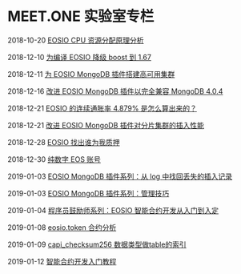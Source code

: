 # MEET.ONE 实验室专栏

2018-10-20 [EOSIO CPU 资源分配原理分析](EOSIO-CPU.md)

2018-12-10 [为编译 EOSIO 降级 boost 到 1.67](downgrade-boost-for-eosio.md)

2018-12-11 [为 EOSIO MongoDB 插件搭建高可用集群](mongodb-on-centos.md)

2018-12-16 [改进 EOSIO MongoDB 插件以完全兼容 MongoDB 4.0.4](using-mongodb4-with-eosio-mongodb-plugin.md)

2018-12-21 [EOSIO 的连续通胀率 4.879% 是怎么算出来的？](eosio-continuous-rate.md)

2018-12-21 [改进 EOSIO MongoDB 插件对分片集群的插入性能](eosio-fix-cluster-writes-for-mongodb.md)

2018-12-28 [EOSIO 找出谁为我质押](eosio-find-out-who-stakes-for-me.md)

2018-12-30 [纯数字 EOS 账号](numeric-eosio-name.md)

2019-01-03 [EOSIO MongoDB 插件系列：从 log 中找回丢失的插入记录](eosio-mongodb-plugin-find-lost-insertion-from-logs.md)

2019-01-03 [EOSIO MongoDB 插件系列：管理技巧](eosio-mongodb-plugin-management-skills.md)

2019-01-04 [程序员鼓励师系列：EOSIO 智能合约开发从入门到入定](eosio-smart-contracts-development-beginners-guide.md)

2019-01-08 [eosio.token 合约分析](eosio-smart-contract-eosio.token.md)

2019-01-09 [capi_checksum256 数据类型做table的索引](eosio-smart-contract-capi_checksum256-as-table-key.md)

2019-01-12 [智能合约开发入门教程](eosio-smart-contract-how-to-program.md)